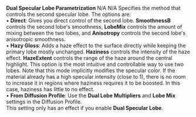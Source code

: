 <tr>
<td><strong>Dual Specular Lobe Parametrization</strong></td>
<td>N/A</td>
<td>N/A</td>
<td>Specifies the method that controls the second specular lobe. The options are:<br/> &#8226; <strong>Direct</strong>: Gives you direct control of the second lobe. <strong>SmoothnessB</strong> controls the second lobe's smoothness, <strong>LobeMix</strong> controls the amount of mixing between the two lobes, and <strong>Anisotropy</strong> controls the second lobe's anisotropic smoothness.<br/> &#8226; <strong>Hazy Gloss</strong>: Adds a haze effect to the surface directly while keeping the primary lobe mostly unchanged. <strong>Haziness</strong> controls the intensity of the haze effect. <strong>HazeExtent</strong> controls the range of the haze around the central highlight. This option is the most intuitive and controllable way to use two lobes. Note that this mode implicitly modifies the specular color. If the material already has a high specular intensity (close to 1), there is no room to increase it in regions where haziness requires it to be boosted. In this case, haziness has little to no effect.<br/> &#8226; <strong>From Diffusion Profile</strong>: Use the <strong>Dual Lobe Multipliers</strong> and <strong>Lobe Mix</strong> settings in the Diffusion Profile.<br/>This setting only has an effect if you enable <strong>Dual Specular Lobe</strong>.</td>
</tr>
